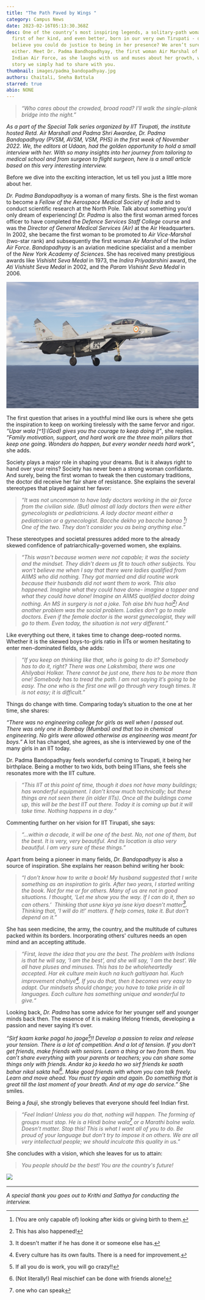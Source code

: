 ```yaml
---
title: "The Path Paved by Wings "
category: Campus News
date: 2023-02-16T05:13:30.368Z
desc: One of the country’s most inspiring legends, a solitary-path woman, the
  first of her kind, and even better, born in our very own Tirupati - do you
  believe you could do justice to being in her presence? We aren’t sure of it
  either. Meet Dr. Padma Bandhopadhyay, the first woman Air Marshal of the
  Indian Air Force, as she laughs with us and muses about her growth, weaving a
  story we simply had to share with you.
thumbnail: images/padma_bandopadhyay.jpg
authors: Chaitali, Sneha Battula
starred: true
abio: NONE
---
```

<!--StartFragment-->

> *“Who cares about the crowded, broad road? I’ll walk the single-plank bridge into the night.”* 

*As a part of the Special Talk series organized by IIT Tirupati, the institute hosted Retd. Air Marshall and Padma Shri Awardee, Dr. Padma Bandopadhyay (PVSM, AVSM, VSM, PHS) in the first week of November 2022. We, the editors at Udaan, had the golden opportunity to hold a small interview with her. With so many insights into her journey from tailoring to medical school and from surgeon to flight surgeon, here is a small article based on this very interesting interview.*

Before we dive into the exciting interaction, let us tell you just a little more about her. 

*Dr. Padma Bandopadhyay* is a woman of many firsts. She is the first woman to become a *Fellow of the Aerospace Medical Society of India* and to conduct scientific research at the North Pole. Talk about something you’d only dream of experiencing! *Dr. Padma* is also the first woman armed forces officer to have completed the *Defence Services Staff College* course and was the *Director of General Medical Services (Air)* at the Air Headquarters. In 2002, she became the first woman to be promoted to *Air Vice-Marshal* (two-star rank) and subsequently the first woman *Air Marshal* of the *Indian Air Force*. *Bandopadhyay* is an aviation medicine specialist and a member of the *New York Academy of Sciences*. She has received many prestigious awards like *Vishisht Seva Medal* in 1973, the *Indira Priyadarshini* award, the *Ati Vishisht Seva Medal* in 2002, and the *Param Vishisht Seva Medal* in 2006. 

![](images/padma_bandopadhyay2.jpg)

The first question that arises in a youthful mind like ours is where she gets the inspiration to keep on working tirelessly with the same fervor and rigor. *“Upar wala [^1]:(God) gives you the courage to keep doing it”*, she replies. *"Family motivation, support, and hard work are the three main pillars that keep one going. Wonders do happen, but every wonder needs hard work"*, she adds. 

Society plays a major role in shaping your dreams. But is it always right to hand over your reins? Society has never been a strong woman confidante. And surely, being the first woman to tweak the then customary traditions, the doctor did receive her fair share of resistance. She explains the several stereotypes that played against her favor:

> *“It was not uncommon to have lady doctors working in the air force from the civilian side.  (But) almost all lady doctors then were either gynecologists or pediatricians. A lady doctor meant either a pediatrician or a gynecologist. Bacche dekho ya bacche banao [^2]!  One of the two. They don’t consider you as being anything else.”*

[^2]: (You are only capable of) looking after kids or giving birth to them.

These stereotypes and societal pressures added more to the already skewed confidence of patriarchically-governed women, she explains.

> *“This wasn’t because women were not capable; it was the society and the mindset. They didn’t deem us fit to touch other subjects. You won’t believe me when I say that there were ladies qualified from AIIMS who did nothing. They got married and did routine work because their husbands did not want them to work. This also happened. Imagine what they could have done- imagine a topper and what they could have done! Imagine an AIIMS qualified doctor doing nothing. An MS in surgery is not a joke. Toh aise bhi hua hai[^3]! And another problem was the social problem. Ladies don’t go to male doctors. Even if the female doctor is the worst gynecologist, they will go to them. Even today, the situation is not very different.”* 

[^3]: This has also happened!

Like everything out there, it takes time to change deep-rooted norms. Whether it is the skewed boys-to-girls ratio in IITs or women hesitating to enter men-dominated fields, she adds:

> *“If you keep on thinking like that, who is going to do it? Somebody has to do it, right? There was one Lakshmibai, there was one Ahilyabai Holkar. There cannot be just one, there has to be more than one! Somebody has to tread the path. I am not saying it’s going to be easy. The one who is the first one will go through very tough times. It is not easy; it is difficult.”*

Things do change with time. Comparing today’s situation to the one at her time, she shares:

*“There was no engineering college for girls as well when I passed out. There was only one in Bombay (Mumbai) and that too in chemical engineering. No girls were allowed otherwise as engineering was meant for boys.”* A lot has changed, she agrees, as she is interviewed by one of the many girls in an IIT today.

Dr. Padma Bandopadhyay feels wonderful coming to Tirupati, it being her birthplace. Being a mother to two kids, both being IITians, she feels she resonates more with the IIT culture.

> *“This IIT at this point of time, though it does not have many buildings; has wonderful equipment. I don’t know much technically; but these things are not seen there (in older IITs). Once all the buildings come up, this will be the best IIT out there. Today it is coming up but it will take time. Nothing happens in a day.”*

C﻿ommenting further on her vision for IIT Tirupati, she says:

> *“…within a decade, it will be one of the best. No, not one of them, but the best. It is very, very beautiful. And its location is also very beautiful. I am very sure of these things.”*

Apart from being a pioneer in many fields, *Dr. Bandopadhyay* is also a source of inspiration. She explains her reason behind writing her book:

> *“I don’t know how to write a book! My husband suggested that I write something as an inspiration to girls. After two years, I started writing the book. Not for me or for others. Many of us are not in good situations. I thought, ‘Let me show you the way. If I can do it, then so can others.’  Thinking that usne kiya ya isne kiya doesn’t matter[^4]. Thinking that, ‘I will do it!’ matters. If help comes, take it. But don’t depend on it.”*

[^4]: It doesn't matter if he has done it or someone else has.

She has seen medicine, the army, the country, and the multitude of cultures packed within its borders. Incorporating others' cultures needs an open mind and an accepting attitude. 

> *“First, leave the idea that you are the best. The problem with Indians is that he will say, ‘I am the best’, and she will say, ‘I am the best’. We all have pluses and minuses. This has to be wholeheartedly accepted. Har ek culture mein kuch na kuch galtiyaan hai. Kuch improvement chahiye[^5]. If you do that, then it becomes very easy to adapt. Our mindsets should change; you have to take pride in all languages. Each culture has something unique and wonderful to give.“*

[^5]: Every culture has its own faults. There is a need for improvement.

Looking back, *Dr. Padma* has some advice for her younger self and younger minds back then. The essence of it is making lifelong friends, developing a passion and never saying it’s over.

*“Sirf kaam karke pagal ho jaoge[^6]!! Develop a passion to relax and release your tension. There is a lot of competition. And a lot of tension. If you don’t get friends, make friends with seniors. Learn a thing or two from them. You can’t share everything with your parents or teachers; you can share some things only with friends. Andar ka jo keeda ho wo sirf friends ke saath bahar nikal sakta hai[^7]. Make good friends with whom you can talk freely. Learn and move ahead. You must try again and again. Do something that is great till the last moment of your breath. And at my age do service.”* She smiles.

[^6]: If all you do is work, you will go crazy!!
[^7]: (Not literally!) Real mischief can be done with friends alone!

Being a *fauji*, she strongly believes that everyone should feel Indian first.

> *“Feel Indian! Unless you do that, nothing will happen. The forming of groups must stop. He is a Hindi bolne wala[^8] or a Marathi bolne wala. Doesn’t matter. Stop this! This is what I want all of you to do. Be proud of your language but don’t try to impose it on others. We are all very intellectual people; we should inculcate this quality in us.”*

[^8]: one who can speak

She concludes with a vision, which she leaves for us to attain:

> *You people should be the best! You are the country's future!*



![](images/padma_bandopadhyay.jpg)

- - -

*A﻿ special thank you goes out to Krithi and Sathya for conducting the interview.* 

<!--EndFragment-->